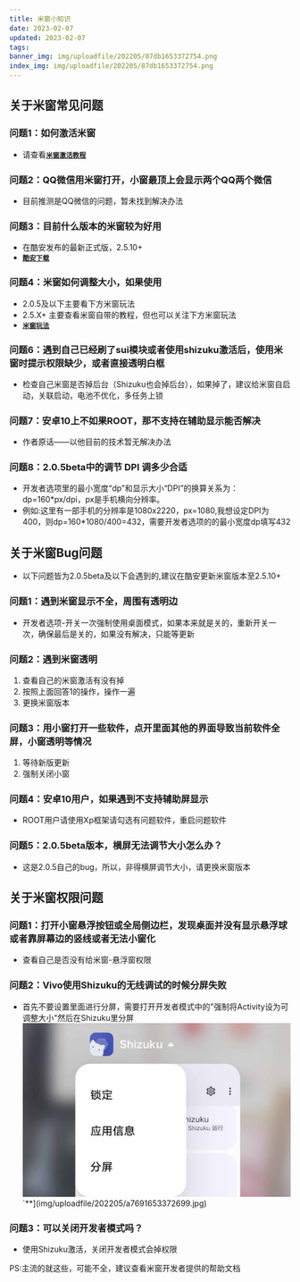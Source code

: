 ```yaml
---
title: 米窗小知识
date: 2023-02-07
updated: 2023-02-07
tags:
banner_img: img/uploadfile/202205/87db1653372754.png
index_img: img/uploadfile/202205/87db1653372754.png
---
```


## 关于米窗常见问题
### 问题1：如何激活米窗
- 请查看<u>[**`米窗激活教程`**](https://bzmshang.top/Mi-Freeform_activation "米窗激活教程")</u>

### 问题2：QQ微信用米窗打开，小窗最顶上会显示两个QQ两个微信
- 目前推测是QQ微信的问题，暂未找到解决办法

### 问题3：目前什么版本的米窗较为好用
- 在酷安发布的最新正式版，2.5.10+
- <u>[**`酷安下载`**](https://www.coolapk1s.com/apk/com.sunshine.freeform "点我转跳至下载处")</u>

### 问题4：米窗如何调整大小，如果使用
- 2.0.5及以下主要看下方米窗玩法
- 2.5.X+ 主要查看米窗自带的教程，但也可以关注下方米窗玩法
- <u>[**`米窗玩法`**](https://bzmshang.top/Mi-Freeform_Play "米窗玩法")</u>

### 问题6：遇到自己已经刷了sui模块或者使用shizuku激活后，使用米窗时提示权限缺少，或者直接透明白框
- 检查自己米窗是否掉后台（Shizuku也会掉后台），如果掉了，建议给米窗自启动，关联启动，电池不优化，多任务上锁

### 问题7：安卓10上不如果ROOT，那不支持在辅助显示能否解决
- 作者原话——以他目前的技术暂无解决办法

### 问题8：2.0.5beta中的调节 DPI 调多少合适
- 开发者选项里的最小宽度“dp”和显示大小“DPI”的换算关系为：dp=160*px/dpi，px是手机横向分辨率。
- 例如:这里有一部手机的分辨率是1080x2220，px=1080,我想设定DPI为400，则dp=160*1080/400=432，需要开发者选项的的最小宽度dp填写432

## 关于米窗Bug问题
- 以下问题皆为2.0.5beta及以下会遇到的,建议在酷安更新米窗版本至2.5.10+

### 问题1：遇到米窗显示不全，周围有透明边
- 开发者选项-开关一次强制使用桌面模式，如果本来就是关的，重新开关一次，确保最后是关的，如果没有解决，只能等更新

### 问题2：遇到米窗透明
1. 查看自己的米窗激活有没有掉
2. 按照上面回答1的操作，操作一遍
3. 更换米窗版本

### 问题3：用小窗打开一些软件，点开里面其他的界面导致当前软件全屏，小窗透明等情况
1. 等待新版更新
2. 强制关闭小窗

### 问题4：安卓10用户，如果遇到不支持辅助屏显示
- ROOT用户请使用Xp框架请勾选有问题软件，重启问题软件

### 问题5：2.0.5beta版本，横屏无法调节大小怎么办？
- 这是2.0.5自己的bug，所以，非得横屏调节大小，请更换米窗版本

## 关于米窗权限问题
### 问题1：打开小窗悬浮按钮或全局侧边栏，发现桌面并没有显示悬浮球或者靠屏幕边的竖线或者无法小窗化
- 查看自己是否没有给米窗-悬浮窗权限

### 问题2：Vivo使用Shizuku的无线调试的时候分屏失败
- 首先不要设置里面进行分屏，需要打开开发者模式中的"强制将Activity设为可调整大小"然后在Shizuku里分屏
![](img/uploadfile/202205/a7691653372699.jpg)`**](img/uploadfile/202205/a7691653372699.jpg)

### 问题3：可以关闭开发者模式吗？
- 使用Shizuku激活，关闭开发者模式会掉权限

PS:主流的就这些，可能不全，建议查看米窗开发者提供的帮助文档